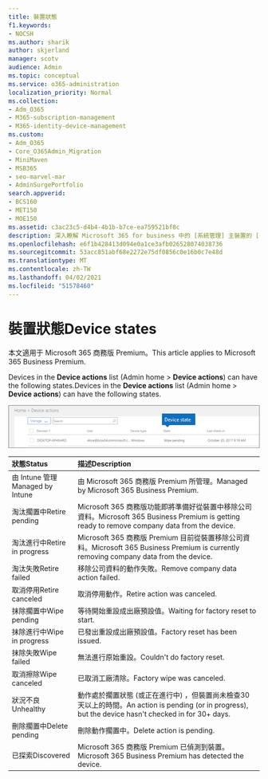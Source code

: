 ```yaml
---
title: 裝置狀態
f1.keywords:
- NOCSH
ms.author: sharik
author: skjerland
manager: scotv
audience: Admin
ms.topic: conceptual
ms.service: o365-administration
localization_priority: Normal
ms.collection:
- Adm_O365
- M365-subscription-management
- M365-identity-device-management
ms.custom:
- Adm_O365
- Core_O365Admin_Migration
- MiniMaven
- MSB365
- seo-marvel-mar
- AdminSurgePortfolio
search.appverid:
- BCS160
- MET150
- MOE150
ms.assetid: c3ac23c5-d4b4-4b1b-b7ce-ea759521bf8c
description: 深入瞭解 Microsoft 365 for business 中的 [系統管理] 主裝置的 [裝置動作] 清單中的各種裝置狀態。
ms.openlocfilehash: e6f1b428413d094e0a1ce3afb026528074038736
ms.sourcegitcommit: 53acc851abf68e2272e75df0856c0e16b0c7e48d
ms.translationtype: MT
ms.contentlocale: zh-TW
ms.lasthandoff: 04/02/2021
ms.locfileid: "51578460"
---
```

# <a name="device-states"></a><span data-ttu-id="9c54a-103">裝置狀態</span><span class="sxs-lookup"><span data-stu-id="9c54a-103">Device states</span></span>

<span data-ttu-id="9c54a-104">本文適用于 Microsoft 365 商務版 Premium。</span><span class="sxs-lookup"><span data-stu-id="9c54a-104">This article applies to Microsoft 365 Business Premium.</span></span>

<span data-ttu-id="9c54a-105">Devices in the **Device actions** list (Admin home \> **Device actions**) can have the following states.</span><span class="sxs-lookup"><span data-stu-id="9c54a-105">Devices in the **Device actions** list (Admin home \> **Device actions**) can have the following states.</span></span>
  
![In the Device actions list, you can see the Devices states.](../media/a621c47e-45d9-4e1a-beb9-c03254d40c1d.png)
  
|<span data-ttu-id="9c54a-107">**狀態**</span><span class="sxs-lookup"><span data-stu-id="9c54a-107">**Status**</span></span>|<span data-ttu-id="9c54a-108">**描述**</span><span class="sxs-lookup"><span data-stu-id="9c54a-108">**Description**</span></span>|
|:-----|:-----|
|<span data-ttu-id="9c54a-109">由 Intune 管理</span><span class="sxs-lookup"><span data-stu-id="9c54a-109">Managed by Intune</span></span>  <br/> |<span data-ttu-id="9c54a-110">由 Microsoft 365 商務版 Premium 所管理。</span><span class="sxs-lookup"><span data-stu-id="9c54a-110">Managed by Microsoft 365 Business Premium.</span></span>  <br/> |
|<span data-ttu-id="9c54a-111">淘汰擱置中</span><span class="sxs-lookup"><span data-stu-id="9c54a-111">Retire pending</span></span>  <br/> |<span data-ttu-id="9c54a-112">Microsoft 365 商務版功能即將準備好從裝置中移除公司資料。</span><span class="sxs-lookup"><span data-stu-id="9c54a-112">Microsoft 365 Business Premium is getting ready to remove company data from the device.</span></span>  <br/> |
|<span data-ttu-id="9c54a-113">淘汰進行中</span><span class="sxs-lookup"><span data-stu-id="9c54a-113">Retire in progress</span></span>  <br/> |<span data-ttu-id="9c54a-114">Microsoft 365 商務版 Premium 目前從裝置移除公司資料。</span><span class="sxs-lookup"><span data-stu-id="9c54a-114">Microsoft 365 Business Premium is currently removing company data from the device.</span></span>  <br/> |
|<span data-ttu-id="9c54a-115">淘汰失敗</span><span class="sxs-lookup"><span data-stu-id="9c54a-115">Retire failed</span></span>  <br/> | <span data-ttu-id="9c54a-116">移除公司資料的動作失敗。</span><span class="sxs-lookup"><span data-stu-id="9c54a-116">Remove company data action failed.</span></span>  <br/> |
|<span data-ttu-id="9c54a-117">取消停用</span><span class="sxs-lookup"><span data-stu-id="9c54a-117">Retire canceled</span></span>  <br/> |<span data-ttu-id="9c54a-118">取消停用動作。</span><span class="sxs-lookup"><span data-stu-id="9c54a-118">Retire action was canceled.</span></span>  <br/> |
|<span data-ttu-id="9c54a-119">抹除擱置中</span><span class="sxs-lookup"><span data-stu-id="9c54a-119">Wipe pending</span></span>  <br/> |<span data-ttu-id="9c54a-120">等待開始重設成出廠預設值。</span><span class="sxs-lookup"><span data-stu-id="9c54a-120">Waiting for factory reset to start.</span></span>  <br/> |
|<span data-ttu-id="9c54a-121">抹除進行中</span><span class="sxs-lookup"><span data-stu-id="9c54a-121">Wipe in progress</span></span>  <br/> |<span data-ttu-id="9c54a-122">已發出重設成出廠預設值。</span><span class="sxs-lookup"><span data-stu-id="9c54a-122">Factory reset has been issued.</span></span>  <br/> |
|<span data-ttu-id="9c54a-123">抹除失敗</span><span class="sxs-lookup"><span data-stu-id="9c54a-123">Wipe failed</span></span>  <br/> |<span data-ttu-id="9c54a-124">無法進行原始重設。</span><span class="sxs-lookup"><span data-stu-id="9c54a-124">Couldn't do factory reset.</span></span>  <br/> |
|<span data-ttu-id="9c54a-125">取消擦除</span><span class="sxs-lookup"><span data-stu-id="9c54a-125">Wipe canceled</span></span>  <br/> |<span data-ttu-id="9c54a-126">已取消工廠清除。</span><span class="sxs-lookup"><span data-stu-id="9c54a-126">Factory wipe was canceled.</span></span>  <br/> |
|<span data-ttu-id="9c54a-127">狀況不良</span><span class="sxs-lookup"><span data-stu-id="9c54a-127">Unhealthy</span></span>  <br/> |<span data-ttu-id="9c54a-128">動作處於擱置狀態 (或正在進行中) ，但裝置尚未檢查30天以上的時間。</span><span class="sxs-lookup"><span data-stu-id="9c54a-128">An action is pending (or in progress), but the device hasn't checked in for 30+ days.</span></span>  <br/> |
|<span data-ttu-id="9c54a-129">刪除擱置中</span><span class="sxs-lookup"><span data-stu-id="9c54a-129">Delete pending</span></span>  <br/> |<span data-ttu-id="9c54a-130">刪除動作擱置中。</span><span class="sxs-lookup"><span data-stu-id="9c54a-130">Delete action is pending.</span></span>  <br/> |
|<span data-ttu-id="9c54a-131">已探索</span><span class="sxs-lookup"><span data-stu-id="9c54a-131">Discovered</span></span>  <br/> |<span data-ttu-id="9c54a-132">Microsoft 365 商務版 Premium 已偵測到裝置。</span><span class="sxs-lookup"><span data-stu-id="9c54a-132">Microsoft 365 Business Premium has detected the device.</span></span>  <br/> |
   
